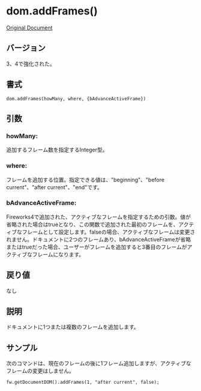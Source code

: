 # dom.addFrames()

[Original Document](http://help.adobe.com/en_US/fireworks/cs/extend/WS5b3ccc516d4fbf351e63e3d1183c94856c-7fc4.html)

## バージョン

3、4で強化された。

## 書式

```
dom.addFrames(howMany, where, {bAdvanceActiveFrame})
```

## 引数

### howMany:

追加するフレーム数を指定するInteger型。

### where:

フレームを追加する位置。指定できる値は、"beginning"、"before current"、"after current"、"end"です。

### bAdvanceActiveFrame:

Fireworks4で追加された、アクティブなフレームを指定するための引数。値が省略された場合はtrueとなり、この関数で追加された最初のフレームを、アクティブなフレームとして設定します。falseの場合、アクティブなフレームは変更されません。ドキュメントに2つのフレームあり、bAdvanceActiveFrameが省略またはtrueだった場合、ユーザーがフレームを追加すると3番目のフレームがアクティブなフレームになります。

## 戻り値

なし

## 説明

ドキュメントに1つまたは複数のフレームを追加します。

## サンプル

次のコマンドは、現在のフレームの後に1フレーム追加しますが、アクティブなフレームの変更はしません。

```
fw.getDocumentDOM().addFrames(1, "after current", false);
```
